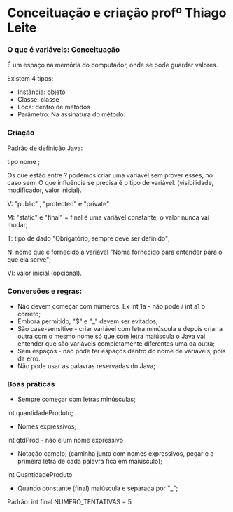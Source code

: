 # Conceituação e criação profº Thiago Leite

### O que é variáveis: Conceituação

É um espaço na memória do computador, onde se pode guardar valores.

Existem 4 tipos:

- Instância: objeto
- Classe: classe
- Loca: dentro de métodos
- Parâmetro: Na assinatura do método.

### Criação

Padrão de definição Java:

<?visibilidade?> <?modificador?> tipo nome <?=valorinicial?>;

Os que estão entre ? podemos criar uma variável sem prover esses, no caso sem. O que influência se precisa é o tipo de variável. (visibilidade, modificador, valor inicial).

V: "public" ,  "protected" e "private"

M: "static" e "final" = final é uma variável constante, o valor nunca vai mudar;

T: tipo de dado "Obrigatório, sempre deve ser definido";

N: nome que é fornecido a variável "Nome fornecido para entender para o que ela serve";

VI: valor inicial (opcional).



### Conversões e regras:

- Não devem começar com números. Ex int 1a - não pode /  int a1 o correto;
- Embora permitido, "$" e "_" devem ser evitados;
- São case-sensitive - criar variável com letra minúscula e depois criar a outra com o mesmo nome só que com letra maiúscula o Java vai entender que são variáveis completamente diferentes uma da outra;
- Sem espaços -  não pode ter espaços dentro do nome de variáveis, pois da erro. 
- Não pode usar as palavras reservadas do Java;

### Boas práticas

- Sempre começar com letras minúsculas;

int quantidadeProduto;

- Nomes expressivos;

int qtdProd - não é um nome expressivo

- Notação camelo; (caminha junto com nomes expressivos, pegar e a primeira letra de cada palavra fica em maiúsculo);

int QuantidadeProduto 

- Quando constante (final) maiúscula e separada por "_";

Padrão: int final NUMERO_TENTATIVAS = 5 